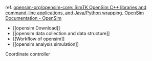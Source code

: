 ref.
[opensim-org/opensim-core: SimTK OpenSim C++ libraries and command-line applications, and Java/Python wrapping.](https://github.com/opensim-org/opensim-core?tab=readme-ov-file)
[OpenSim Documentation - OpenSim](https://opensimconfluence.atlassian.net/wiki/spaces/OpenSim/overview)
- [[opensim Download]]
- [[opensim data collection and data structure]]
- [[Workflow of opensim]]
- [[opensim analysis simulation]]

Coordinate controller